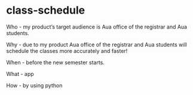 # class-schedule


Who - my product’s target audience is Aua office of the registrar and Aua students.


Why - due to my product Aua office of the registrar and Aua students will schedule the classes more accurately and faster!


When - before the new semester starts. 


What - app


How - by using python
